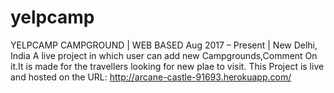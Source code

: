 # yelpcamp
YELPCAMP CAMPGROUND | WEB BASED
Aug 2017 – Present | New Delhi, India
A live project in which user can add new Campgrounds,Comment On it.It is made for
the travellers looking for new plae to visit. This Project is live and hosted on the URL:
http://arcane-castle-91693.herokuapp.com/
